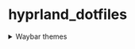 # hyprland_dotfiles

 <details> 
  
  <summary> Waybar themes </summary>
       <details> 
       <summary>Here's an image, just in case:</summary>    
       ![image](https://github.com/end-4/dots-hyprland/assets/97237370/4c3d27b4-9ac5-4e55-9cae-c5c1f497890f)
     </details>

</details>
 
 

